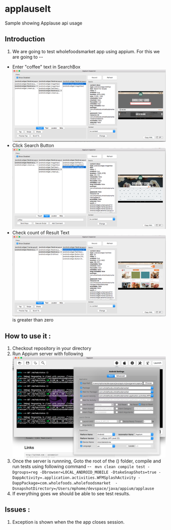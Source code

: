 # applauseIt
Sample showing Applause api usage

## Introduction
1. We are going to test wholefoodsmarket app using appium. For this we are going to --
  * Enter "coffee" text in SearchBox ![searchBox](./Screen_Shot_TextBox.png)
  * Click Search Button ![SearchButton](./Screen_Shot_SearchButton.png)
  * Check count of  Result Text ![result text](./Screen_Shot_Result_Text.png) is greater than zero

## How to use it :

1. Checkout repository in your <local> directory
2. Run Appium server with following ![Settings](./Server_Settings.png)
3. Once the server is runnning, Goto the root of the (<local>) folder, compile and run tests using following command --
  ` mvn clean compile test -Dgroups=reg -Dbrowser=LOCAL_ANDROID_MOBILE -DtakeSnapShots=true -DappActivity=.application.activities.WFMSplashActivity -DappPackage=com.wholefoods.wholefoodsmarket  -DsnapshotDirectory=/Users/mphome/devspace/java/appium/applause`
3. If everything goes we should be able to see test results.

## Issues :

1. Exception is shown when the the app closes session.
